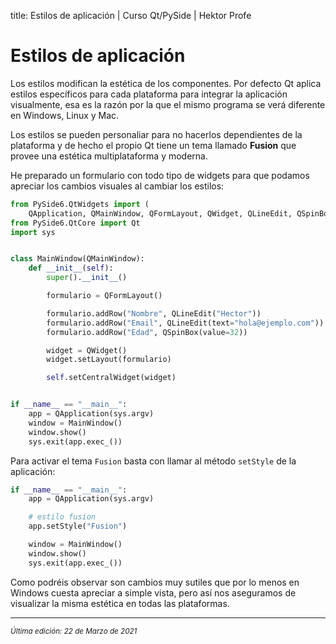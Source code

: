 title: Estilos de aplicación | Curso Qt/PySide | Hektor Profe

# Estilos de aplicación

Los estilos modifican la estética de los componentes. Por defecto Qt aplica estilos específicos para cada plataforma para integrar la aplicación visualmente, esa es la razón por la que el mismo programa se verá diferente en Windows, Linux y Mac.

Los estilos se pueden personaliar para no hacerlos dependientes de la plataforma y de hecho el propio Qt tiene un tema llamado **Fusion** que provee una estética multiplataforma y moderna.

He preparado un formulario con todo tipo de widgets para que podamos apreciar los cambios visuales al cambiar los estilos:

```python
from PySide6.QtWidgets import (
    QApplication, QMainWindow, QFormLayout, QWidget, QLineEdit, QSpinBox)
from PySide6.QtCore import Qt
import sys


class MainWindow(QMainWindow):
    def __init__(self):
        super().__init__()

        formulario = QFormLayout()

        formulario.addRow("Nombre", QLineEdit("Hector"))
        formulario.addRow("Email", QLineEdit(text="hola@ejemplo.com"))
        formulario.addRow("Edad", QSpinBox(value=32))

        widget = QWidget()
        widget.setLayout(formulario)

        self.setCentralWidget(widget)


if __name__ == "__main__":
    app = QApplication(sys.argv)
    window = MainWindow()
    window.show()
    sys.exit(app.exec_())
```

Para activar el tema `Fusion` basta con llamar al método `setStyle` de la aplicación:

```python
if __name__ == "__main__":
    app = QApplication(sys.argv)

    # estilo fusion
    app.setStyle("Fusion")

    window = MainWindow()
    window.show()
    sys.exit(app.exec_())
```

Como podréis observar son cambios muy sutiles que por lo menos en Windows cuesta apreciar a simple vista, pero así nos aseguramos de visualizar la misma estética en todas las plataformas.

___
<small class="edited"><i>Última edición: 22 de Marzo de 2021</i></small>